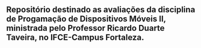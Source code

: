 ## Repositório destinado as avaliações da disciplina de Progamação de Dispositivos Móveis II, ministrada pelo Professor Ricardo Duarte Taveira, no IFCE-Campus Fortaleza.
